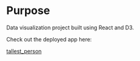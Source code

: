 # Purpose

Data visualization project built using React and D3. 

Check out the deployed app here:

[tallest_person](https://monumental-meringue-d3c5fa.netlify.app/)
